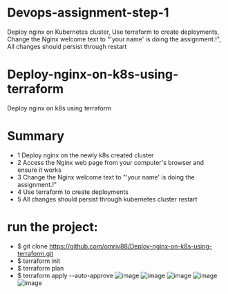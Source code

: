 # Devops-assignment-step-1
Deploy nginx on Kubernetes cluster, Use terraform to create deployments, Change the Nginx welcome text to "'your name' is doing the assignment.!", All changes should persist through restart


# Deploy-nginx-on-k8s-using-terraform
Deploy nginx on k8s using terraform


# Summary
- 1 Deploy nginx on the newly k8s created cluster
- 2 Access the Nginx web page from your computer's browser and ensure it works 
- 3 Change the Nginx welcome text to "'your name' is doing the assignment.!"
- 4 Use terraform to create deployments
- 5 All changes should persist through kubernetes cluster restart



# run the project:
 - $ git clone https://github.com/omriv88/Deploy-nginx-on-k8s-using-terraform.git
 - $ terraform init
 - $ terraform plan
 - $ terraform apply --auto-approve
 ![image](https://user-images.githubusercontent.com/113102456/229848771-4c6c60f9-ff07-41da-ada1-7d517abb134b.png)
 ![image](https://user-images.githubusercontent.com/113102456/229848844-cdcb518f-146f-400e-9c97-13267bfdd10e.png)
 ![image](https://user-images.githubusercontent.com/113102456/229848907-6f008b48-24ed-41f2-985d-21afbf28668a.png)
 ![image](https://user-images.githubusercontent.com/113102456/229849827-5404b8fe-af57-42cb-8d4d-2413ed0aaf54.png)
 ![image](https://user-images.githubusercontent.com/113102456/229850021-b455183e-c4f2-42a8-9671-3bf0e1ae1c9a.png)
